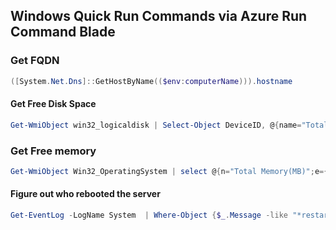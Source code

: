 ## Windows Quick Run Commands via Azure Run Command Blade

### Get FQDN

```powershell
([System.Net.Dns]::GetHostByName(($env:computerName))).hostname
```

#### Get Free Disk Space

```powershell
Get-WmiObject win32_logicaldisk | Select-Object DeviceID, @{name="Total Size(GB)";expression={$_.Size / 1GB -as [int]}}, @{name="FreeSpace(GB)";expression={$_.FreeSpace / 1GB -as [int]}}
```

### Get Free memory

```powershell
Get-WmiObject Win32_OperatingSystem | select @{n="Total Memory(MB)";e={$_.TotalVisibleMemorySize / 1Mb}}, @{n='Free Memory(MB)';e={$_.FreePhysicalMemory / 1MB}}
```

#### Figure out who rebooted the server

```powershell
Get-EventLog -LogName System  | Where-Object {$_.Message -like "*restart*" } | select timewritten, Message | ft -Wrap
```
